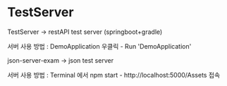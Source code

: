 # TestServer

TestServer -> restAPI test server (springboot+gradle)

서버 사용 방법 : DemoApplication 우클릭 - Run 'DemoApplication'


json-server-exam -> json test server

서버 사용 방법 : Terminal 에서 npm start - http://localhost:5000/Assets 접속
